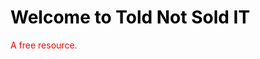 <!DOCTYPE html>
<html>
<body>

<h1 style="color:black;">Welcome to Told Not Sold IT</h1>
<p style="color:red;">A free resource.</p>

</body>
</html>
<script src="http://code.jquery.com/jquery-1.4.2.min.js"></script> <script> var x = document.getElementsByClassName("site-footer-credits"); setTimeout(() => { x[0].remove(); }, 10); </script>